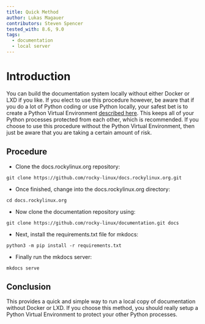 ```yaml
---
title: Quick Method
author: Lukas Magauer
contributors: Steven Spencer
tested_with: 8.6, 9.0
tags:
  - documentation
  - local server
---
```


# Introduction

You can build the documentation system locally without either Docker or LXD if you like. If you elect to use this procedure however, be aware that if you do a lot of Python coding or use Python locally, your safest bet is to create a Python Virtual Environment [described here](https://docs.python.org/3/library/venv.html). This keeps all of your Python processes protected from each other, which is recommended. If you choose to use this procedure without the Python Virtual Environment, then just be aware that you are taking a certain amount of risk.

## Procedure

* Clone the docs.rockylinux.org repository:

```
git clone https://github.com/rocky-linux/docs.rockylinux.org.git
```

* Once finished, change into the docs.rockylinux.org directory:

```
cd docs.rockylinux.org
```

* Now clone the documentation repository using:

```
git clone https://github.com/rocky-linux/documentation.git docs
```

* Next, install the requirements.txt file for mkdocs:

```
python3 -m pip install -r requirements.txt
```

* Finally run the mkdocs server:

```
mkdocs serve
```

## Conclusion

This provides a quick and simple way to run a local copy of documentation without Docker or LXD. If you choose this method, you should really setup a Python Virtual Environment to protect your other Python processes.
